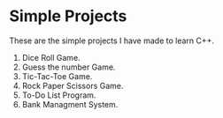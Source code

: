 # Simple Projects

These are the simple projects I have made to learn C++.

1. Dice Roll Game.
2. Guess the number Game.
3. Tic-Tac-Toe Game.
4. Rock Paper Scissors Game.
5. To-Do List Program.
6. Bank Managment System.